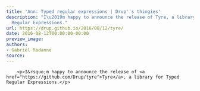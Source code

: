 ```yaml
---
title: 'Ann: Typed regular expressions | Drup''s thingies'
description: "I\u2019m happy to announce the release of Tyre, a library for Typed
  Regular Expressions."
url: https://drup.github.io/2016/08/12/tyre/
date: 2016-08-12T00:00:00-00:00
preview_image:
authors:
- Gabriel Radanne
source:
---
```



        
        
        
        <p>I&rsquo;m happy to announce the release of <a href="https://github.com/Drup/tyre">Tyre</a>, a library for Typed Regular Expressions.</p>


        
        
